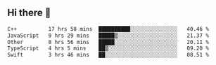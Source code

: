 ## Hi there 👋

<!--START_SECTION:waka-->

```txt
C++          17 hrs 58 mins  ██████████░░░░░░░░░░░░░░░   40.46 %
JavaScript   9 hrs 29 mins   █████▒░░░░░░░░░░░░░░░░░░░   21.37 %
Other        8 hrs 56 mins   █████░░░░░░░░░░░░░░░░░░░░   20.11 %
TypeScript   4 hrs 5 mins    ██▒░░░░░░░░░░░░░░░░░░░░░░   09.20 %
Swift        3 hrs 46 mins   ██░░░░░░░░░░░░░░░░░░░░░░░   08.51 %
```

<!--END_SECTION:waka-->
